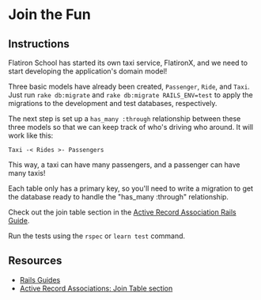 # Join the Fun

## Instructions

Flatiron School has started its own taxi service, FlatironX, and we need to
start developing the application's domain model!

Three basic models have already been created, `Passenger`, `Ride`, and `Taxi`. Just run
`rake db:migrate` and `rake db:migrate RAILS_ENV=test` to apply the migrations to the
development and test databases, respectively.

The next step is set up a `has_many :through` relationship between
these three models so that we can keep track of who's driving who around.
It will work like this:

`Taxi -< Rides >- Passengers`

This way, a taxi can have many passengers, and a passenger can have many taxis!

Each table only has a primary key, so you'll need to write a migration to
get the database ready to handle the "has_many :through" relationship.

Check out the join table section in the [Active Record Association Rails Guide](http://guides.rubyonrails.org/association_basics.html#the-has-many-through-association).

Run the tests using the `rspec` or `learn test` command.

## Resources
* [Rails Guides](http://guides.rubyonrails.org/)
* [Active Record Associations: Join Table section](http://guides.rubyonrails.org/association_basics.html#the-has-many-through-association)
